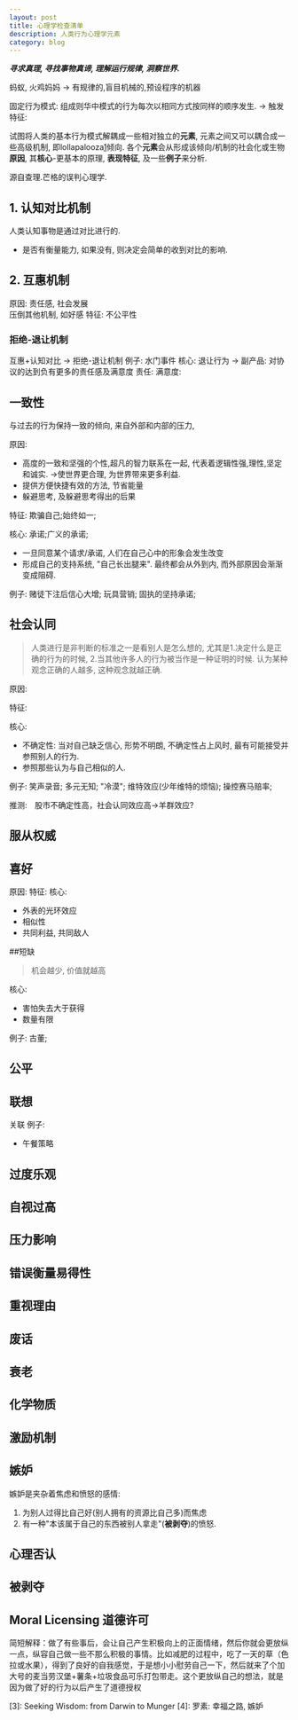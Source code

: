 ```yaml
---
layout: post
title: 心理学检查清单
description: 人类行为心理学元素
category: blog
---
```

***寻求真理, 寻找事物真谛, 理解运行规律, 洞察世界.***	

蚂蚁, 火鸡妈妈 -> 有规律的,盲目机械的,预设程序的机器

固定行为模式: 组成则华中模式的行为每次以相同方式按同样的顺序发生. -> 触发特征:

试图将人类的基本行为模式解耦成一些相对独立的**元素**, 元素之间又可以耦合成一些高级机制, 即lollapalooza[1]倾向. 各个**元素**会从形成该倾向/机制的社会化或生物**原因**, 其**核心**-更基本的原理, **表现特征**, 及一些**例子**来分析.

源自查理.芒格的误判心理学.

## 1. 认知对比机制

人类认知事物是通过对比进行的.  
* 是否有衡量能力, 如果没有, 则决定会简单的收到对比的影响.

## 2. 互惠机制
原因: 责任感, 社会发展		
压倒其他机制, 如好感
特征: 不公平性
### 拒绝-退让机制
互惠+认知对比 -> 拒绝-退让机制 例子: 水门事件
核心: 退让行为 -> 副产品: 对协议的达到负有更多的责任感及满意度
责任:
满意度:

## 一致性
与过去的行为保持一致的倾向, 来自外部和内部的压力, 	

原因:		
* 高度的一致和坚强的个性,超凡的智力联系在一起, 代表着逻辑性强,理性,坚定和诚实. ->使世界更合理, 为世界带来更多利益.		
* 提供方便快捷有效的方法, 节省能量		
* 躲避思考, 及躲避思考得出的后果		

特征: 欺骗自己;始终如一;

核心: 承诺;广义的承诺;		
* 一旦同意某个请求/承诺, 人们在自己心中的形象会发生改变		
* 形成自己的支持系统, "自己长出腿来". 最终都会从外到内, 而外部原因会渐渐变成阻碍.

例子: 赌徒下注后信心大增; 玩具营销; 固执的坚持承诺; 


## 社会认同
>人类进行是非判断的标准之一是看别人是怎么想的, 尤其是1.决定什么是正确的行为的时候, 2.当其他许多人的行为被当作是一种证明的时候.
>认为某种观念正确的人越多, 这种观念就越正确.

原因:

特征:

核心:		
* 不确定性: 当对自己缺乏信心, 形势不明朗, 不确定性占上风时, 最有可能接受并参照别人的行为.		
* 参照那些认为与自己相似的人.

例子: 笑声录音; 多元无知; "冷漠"; 维特效应(少年维特的烦恼); 操控赛马赔率;

推测:　股市不确定性高，社会认同效应高->羊群效应?
## 服从权威
## 喜好

原因:
特征:
核心:		
* 外表的光环效应		
* 相似性		
* 共同利益, 共同敌人		

##短缺
>机会越少, 价值就越高

核心: 		
* 害怕失去大于获得		
* 数量有限		

例子: 古董;


## 公平
## 联想
关联
例子:
* 午餐策略

## 过度乐观
## 自视过高
## 压力影响
## 错误衡量易得性
## 重视理由
## 废话
## 衰老
## 化学物质
## 激励机制

## 嫉妒
嫉妒是夹杂着焦虑和愤怒的感情: 		
1. 为别人过得比自己好(别人拥有的资源比自己多)而焦虑		 
2. 有一种"本该属于自己的东西被别人拿走"(**被剥夺**)的愤怒.


## 心理否认

## 被剥夺

## Moral Licensing 道德许可		
简短解释：做了有些事后，会让自己产生积极向上的正面情绪，然后你就会更放纵一点，纵容自己做一些不那么积极的事情。比如减肥的过程中，吃了一天的草（色拉或水果），得到了良好的自我感觉，于是想小小慰劳自己一下，然后就来了个加大号的麦当劳汉堡+薯条+垃圾食品可乐打包带走。这个更放纵自己的想法，就是因为做了好的行为以后产生了道德授权		




		
[1]:	穷查理宝典：查理芒格的智慧箴言录
[2]:	影响力
[3]:	Seeking Wisdom: from Darwin to Munger
[4]:	罗素: 幸福之路, 嫉妒